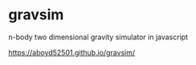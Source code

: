 # gravsim

n-body two dimensional gravity simulator in javascript

https://aboyd52501.github.io/gravsim/

